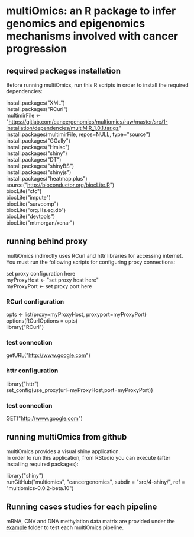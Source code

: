 # multiOmics: an R package to infer genomics and epigenomics mechanisms involved with cancer progression  

## required packages installation 

Before running multiOmics, run this R scripts in order to install the required dependencies:

install.packages("XML")    
install.packages("RCurl")    
multimirFile <- "https://gitlab.com/cancergenomics/multiomics/raw/master/src/1-installation/dependencies/multiMiR_1.0.1.tar.gz"    
install.packages(multimirFile, repos=NULL, type="source")    
install.packages("GGally")    
install.packages("Hmisc")  
install.packages("shiny")  
install.packages("DT")    
install.packages("shinyBS")      
install.packages("shinyjs")  
install.packages("heatmap.plus")  
source("http://bioconductor.org/biocLite.R")  
biocLite("ctc")  
biocLite("impute")  
biocLite("survcomp")  
biocLite("org.Hs.eg.db")  
biocLite("devtools")  
biocLite("mtmorgan/xenar")  

## running behind proxy

multiOmics indirectly uses RCurl ahd httr libraries for accessing internet. 
You must run the following scripts for configuring proxy connections:  

set proxy configuration here  
myProxyHost <- "set proxy host here"   
myProxyPort <- set proxy port here  

### RCurl configuration   
opts <- list(proxy=myProxyHost, proxyport=myProxyPort)  
options(RCurlOptions = opts)  
library("RCurl")  
### test connection  
getURL("http://www.google.com")  
  
### httr configuration  
library("httr")  
set_config(use_proxy(url=myProxyHost,port=myProxyPort))  
### test connection  
GET("http://www.google.com")  


## running multiOmics from github

multiOmics provides a visual shiny application.   
In order to run this application, from RStudio you can execute (after installing required packages):  

library("shiny")  
runGitHub("multiomics", "cancergenomics", subdir = "src/4-shiny/", ref = "multiomics-0.0.2-beta.10")

## Running cases studies for each pipeline

mRNA, CNV and DNA methylation data matrix are provided under the [example](/examples/) folder to test each multiOmics pipeline.
